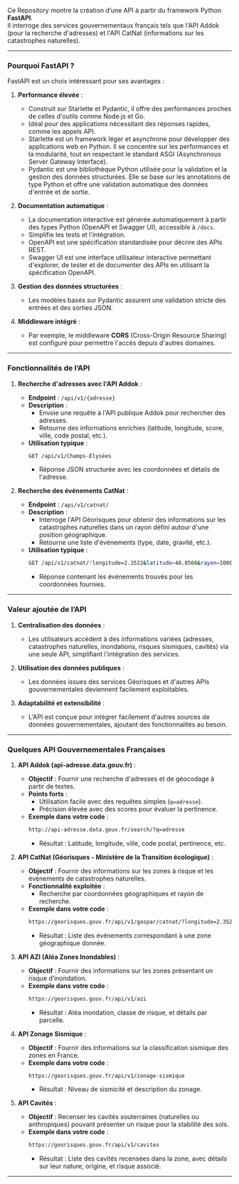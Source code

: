 

Ce Repository montre la création d’une API à partir du framework Python **FastAPI**.  
Il interroge des services gouvernementaux français tels que l'API Addok (pour la recherche d'adresses) et l'API CatNat (informations sur les catastrophes naturelles).  

---

### Pourquoi FastAPI ?  
FastAPI est un choix intéressant pour ses avantages :  

1. **Performance élevée** :  
   - Construit sur Starlette et Pydantic, il offre des performances proches de celles d'outils comme Node.js et Go.  
   - Idéal pour des applications nécessitant des réponses rapides, comme les appels API.  
   - Starlette est un framework léger et asynchrone pour développer des applications web en Python. Il se concentre sur les performances et la modularité, tout en respectant le standard ASGI (Asynchronous Server Gateway Interface).  
   - Pydantic est une bibliothèque Python utilisée pour la validation et la gestion des données structurées. Elle se base sur les annotations de type Python et offre une validation automatique des données d'entrée et de sortie.  

2. **Documentation automatique** :  
   - La documentation interactive est générée automatiquement à partir des types Python (OpenAPI et Swagger UI), accessible à `/docs`.  
   - Simplifie les tests et l'intégration.  
   - OpenAPI est une spécification standardisée pour décrire des APIs REST.  
   - Swagger UI est une interface utilisateur interactive permettant d'explorer, de tester et de documenter des APIs en utilisant la spécification OpenAPI.  

3. **Gestion des données structurées** :  
   - Les modèles basés sur Pydantic assurent une validation stricte des entrées et des sorties JSON.  

4. **Middleware intégré** :  
   - Par exemple, le middleware **CORS** (Cross-Origin Resource Sharing) est configuré pour permettre l'accès depuis d'autres domaines.  

---

### Fonctionnalités de l’API  

1. **Recherche d'adresses avec l'API Addok** :  
   - **Endpoint** : `/api/v1/{adresse}`  
   - **Description** :  
     - Envoie une requête à l'API publique Addok pour rechercher des adresses.  
     - Retourne des informations enrichies (latitude, longitude, score, ville, code postal, etc.).  
   - **Utilisation typique** :  
     ```bash
     GET /api/v1/Champs-Élysées
     ```
     - Réponse JSON structurée avec les coordonnées et détails de l'adresse.  

2. **Recherche des événements CatNat** :  
   - **Endpoint** : `/api/v1/catnat/`  
   - **Description** :  
     - Interroge l'API Géorisques pour obtenir des informations sur les catastrophes naturelles dans un rayon défini autour d'une position géographique.  
     - Retourne une liste d'événements (type, date, gravité, etc.).  
   - **Utilisation typique** :  
     ```bash
     GET /api/v1/catnat/?longitude=2.3522&latitude=48.8566&rayon=1000
     ```
     - Réponse contenant les événements trouvés pour les coordonnées fournies.  

---

### Valeur ajoutée de l’API  

1. **Centralisation des données** :  
   - Les utilisateurs accèdent à des informations variées (adresses, catastrophes naturelles, inondations, risques sismiques, cavités) via une seule API, simplifiant l'intégration des services.  

2. **Utilisation des données publiques** :  
   - Les données issues des services Géorisques et d'autres APIs gouvernementales deviennent facilement exploitables.  

3. **Adaptabilité et extensibilité** :  
   - L'API est conçue pour intégrer facilement d'autres sources de données gouvernementales, ajoutant des fonctionnalités au besoin.  

---

### Quelques API Gouvernementales Françaises  

1. **API Addok (api-adresse.data.gouv.fr)** :  
   - **Objectif** : Fournir une recherche d'adresses et de géocodage à partir de textes.  
   - **Points forts** :  
     - Utilisation facile avec des requêtes simples (`q=adresse`).  
     - Précision élevée avec des scores pour évaluer la pertinence.  
   - **Exemple dans votre code** :  
     ```bash
     http://api-adresse.data.gouv.fr/search/?q=adresse
     ```
     - Résultat : Latitude, longitude, ville, code postal, pertinence, etc.  

2. **API CatNat (Géorisques - Ministère de la Transition écologique)** :  
   - **Objectif** : Fournir des informations sur les zones à risque et les événements de catastrophes naturelles.  
   - **Fonctionnalité exploitée** :  
     - Recherche par coordonnées géographiques et rayon de recherche.  
   - **Exemple dans votre code** :  
     ```bash
     https://georisques.gouv.fr/api/v1/gaspar/catnat/?longitude=2.3522&latitude=48.8566&rayon=1000
     ```
     - Résultat : Liste des événements correspondant à une zone géographique donnée.  

3. **API AZI (Aléa Zones Inondables)** :  
   - **Objectif** : Fournir des informations sur les zones présentant un risque d’inondation.  
   - **Exemple dans votre code** :  
     ```bash
     https://georisques.gouv.fr/api/v1/azi
     ```
     - Résultat : Aléa inondation, classe de risque, et détails par parcelle.  

4. **API Zonage Sismique** :  
   - **Objectif** : Fournir des informations sur la classification sismique des zones en France.  
   - **Exemple dans votre code** :  
     ```bash
     https://georisques.gouv.fr/api/v1/zonage-sismique
     ```
     - Résultat : Niveau de sismicité et description du zonage.  

5. **API Cavités** :  
   - **Objectif** : Recenser les cavités souterraines (naturelles ou anthropiques) pouvant présenter un risque pour la stabilité des sols.  
   - **Exemple dans votre code** :  
     ```bash
     https://georisques.gouv.fr/api/v1/cavites
     ```
     - Résultat : Liste des cavités recensées dans la zone, avec détails sur leur nature, origine, et risque associé.  

---
